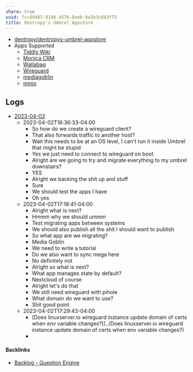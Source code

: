 ```yaml
---
share: true
uuid: fcc49407-81d6-4576-8eeb-9a3b3c843f75
title: Dentropy's Umbrel Appstore
---
```

* [dentropy/dentropys-umbrel-appstore](https://github.com/dentropy/dentropys-umbrel-appstore)
* Apps Supported
	* [Tiddly Wiki](../2195a706-03d5-4d97-af0f-f9d7f220f30a)
	* [Monica CRM](../b0fcf97c-1900-4a2f-9eb1-bae8ab6a2446)
	* [Wallabag](../a77a4e60-ee82-4f5d-933d-fa2819d2dc2f)
	* [Wireguard](../b04649d5-c9c1-4d05-bf04-15db21b3d393)
	* [mediagoblin](../d0573927-80c5-4128-bd20-5b13c7948572)
	* [minio](../56cdc9d1-1ef0-4dd8-93d2-70c14b0716a5)

## Logs

* [2023-04-02](../2023-04-02)
	* 2023-04-02T16:36:33-04:00
		* So how do we create a wireguard client?
		* That also forwards traffic to another host?
		* Wait this needs to be at an OS level, I can't run it inside Umbrel that might be stupid
		* Yes we just need to connect to wireguard on boot
		* Alright are we going to try and migrate everything to my umbrel downstairs?
		* YES
		* Alright we backing the shit up and stuff 
		* Sure
		* We should test the apps I have
		* Oh yes
	* 2023-04-02T17:18:41-04:00
		* Alright what is next?
		* Hmmm why we should ummm
		* Test migrating apps between systems
		* We should also publish all the shit I should want to publish
		* So what app are we migrating?
		* Media Goblin
		* We need to write a tutorial
		* Do we also want to sync mega here
		* No definitely not
		* Alright so what is next?
		* What app manages state by default?
		* Nextcloud of course
		* Alright let's do that
		* We still need wireguard with pihole
		* What domain do we want to use?
		* Shit good point
	* 2023-04-02T17:29:43-04:00
		* [Does linuxserver.io wireguard instance update domain of certs when env variable changes?](../Does linuxserver.io wireguard instance update domain of certs when env variable changes?)
		* 

#### Backlinks

* [Backlog - Question Engine](/889c6648-4cf6-4887-848e-b01c4e5f1e71)
